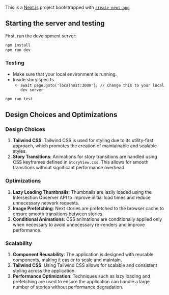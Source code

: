 This is a [Next.js](https://nextjs.org/) project bootstrapped with [`create-next-app`](https://github.com/vercel/next.js/tree/canary/packages/create-next-app).

## Starting the server and testing

First, run the development server:

```bash
npm install
npm run dev
```

### Testing
- Make sure that your local environment is running. 
- Inside story.spec.ts
  - `await page.goto('localhost:3000'); // Change this to your local dev server`
```bash
npm run test
```

## Design Choices and Optimizations

### Design Choices

1. **Tailwind CSS**: Tailwind CSS is used for styling due to its utility-first approach, which promotes the creation of maintainable and scalable styles.
2. **Story Transitions**: Animations for story transitions are handled using CSS keyframes defined in `StoryView.css`. This allows for smooth transitions without significant performance overhead.

### Optimizations

1. **Lazy Loading Thumbnails**: Thumbnails are lazily loaded using the Intersection Observer API to improve initial load times and reduce unnecessary network requests.
2. **Image Prefetching**: Next stories are prefetched to the browser cache to ensure smooth transitions between stories.
3. **Conditional Animations**: CSS animations are conditionally applied only when necessary to avoid unnecessary re-renders and improve performance.

### Scalability

1. **Component Reusability**: The application is designed with reusable components, making it easier to scale and maintain.
2. **Tailwind CSS**: Using Tailwind CSS allows for scalable and consistent styling across the application.
3. **Performance Optimization**: Techniques such as lazy loading and prefetching are used to ensure the application can handle a large number of stories without performance degradation.
